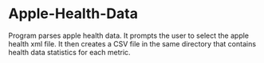 # Apple-Health-Data
Program parses apple health data. It prompts the user to select the apple health xml file. It then creates a CSV file in the same directory that contains health data statistics for each metric. 
